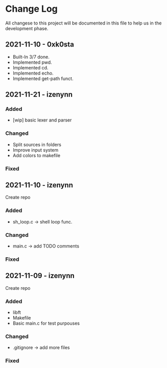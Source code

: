 # Change Log

All changese to this project will be documented in this file to help us in the development phase.
## 2021-11-10 - 0xk0sta

- Built-In 3/7 done.
- Implemented pwd.
- Implemented cd.
- Implemented echo.
- Implemented get-path funct.

## 2021-11-21 - izenynn

### Added

- [wip] basic lexer and parser

### Changed

- Split sources in folders
- Improve input system
- Add colors to makefile

### Fixed

## 2021-11-10 - izenynn

Create repo

### Added

- sh_loop.c -> shell loop func.

### Changed

- main.c -> add TODO comments

### Fixed

## 2021-11-09 - izenynn

Create repo

### Added

- libft
- Makefile
- Basic main.c for test purpouses

### Changed

- .gitignore -> add more files

### Fixed
